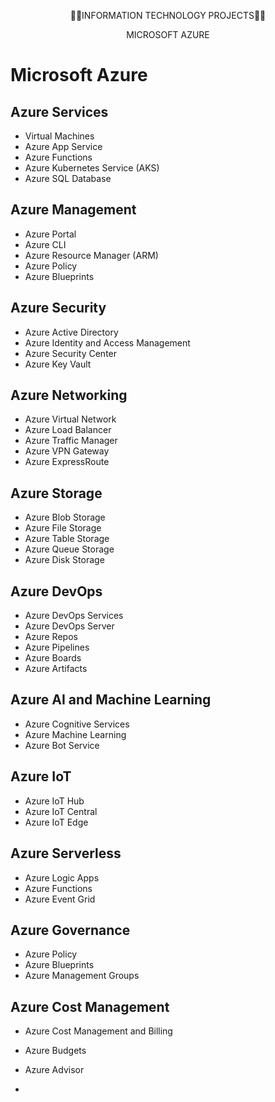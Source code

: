 <p style="text-align:center">👨‍💻INFORMATION TECHNOLOGY PROJECTS👨‍💻</p>
<p style="text-align:center">MICROSOFT AZURE</p>



# Microsoft Azure

## Azure Services

- Virtual Machines
- Azure App Service
- Azure Functions
- Azure Kubernetes Service (AKS)
- Azure SQL Database

## Azure Management

- Azure Portal
- Azure CLI
- Azure Resource Manager (ARM)
- Azure Policy
- Azure Blueprints

## Azure Security

- Azure Active Directory
- Azure Identity and Access Management
- Azure Security Center
- Azure Key Vault

## Azure Networking

- Azure Virtual Network
- Azure Load Balancer
- Azure Traffic Manager
- Azure VPN Gateway
- Azure ExpressRoute

## Azure Storage

- Azure Blob Storage
- Azure File Storage
- Azure Table Storage
- Azure Queue Storage
- Azure Disk Storage

## Azure DevOps

- Azure DevOps Services
- Azure DevOps Server
- Azure Repos
- Azure Pipelines
- Azure Boards
- Azure Artifacts

## Azure AI and Machine Learning

- Azure Cognitive Services
- Azure Machine Learning
- Azure Bot Service

## Azure IoT

- Azure IoT Hub
- Azure IoT Central
- Azure IoT Edge

## Azure Serverless

- Azure Logic Apps
- Azure Functions
- Azure Event Grid

## Azure Governance

- Azure Policy
- Azure Blueprints
- Azure Management Groups

## Azure Cost Management

- Azure Cost Management and Billing
- Azure Budgets
- Azure Advisor


- 

<!---
klcollier/klcollier is a ✨ special ✨ repository because its `README.md` (this file) appears on your GitHub profile.
You can click the Preview link to take a look at your changes.
--->
